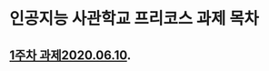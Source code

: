 # 인공지능 사관학교 프리코스 과제 목차

## [1주차 과제2020.06.10](https://github.com/Wunny/Pre-assignment/blob/master/1%EC%A3%BC%EC%B0%A8_%EA%B3%BC%EC%A0%9C.ipynb).
